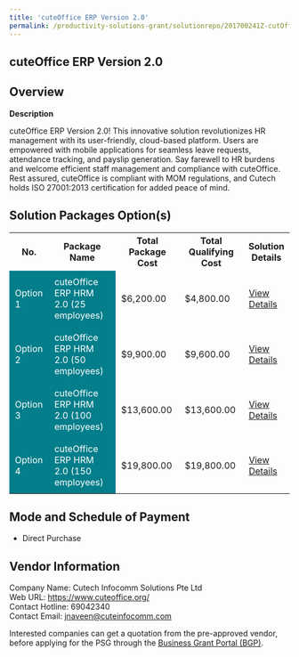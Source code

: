 ```yaml
---
title: 'cuteOffice ERP Version 2.0'
permalink: /productivity-solutions-grant/solutionrepo/201700241Z-cutOffc-ERP-v-20-G
---
```


## cuteOffice ERP Version 2.0

## Overview

**Description**

cuteOffice ERP Version 2.0! 
This innovative solution revolutionizes HR management with its user-friendly, cloud-based platform. Users are empowered with mobile applications for seamless leave requests, attendance tracking, and payslip generation. Say farewell to HR burdens and welcome efficient staff management and compliance with cuteOffice. Rest assured, cuteOffice is compliant with MOM regulations, and Cutech holds ISO 27001:2013 certification for added peace of mind.

## Solution Packages Option(s)

<table>
<tr>
<th><b>No.</b></th>
<th><b>Package Name</b></th>
<th><b>Total Package Cost</b></th>
<th><b>Total Qualifying Cost</b></th>
<th><b>Solution Details</b></th>
</tr>
<tr>
<td style='padding: 10px; background-color: #037E8A; color: #FFFFFF;'>Option 1</td>
<td style='padding: 10px; background-color: #037E8A; color: #FFFFFF;'>cuteOffice ERP HRM 2.0 (25 employees) </td>
<td style='padding: 10px;'>$6,200.00</td>
<td style='padding: 10px;'>$4,800.00</td>
<td style='padding: 10px;'><a href='/images/psg/Cutech_cuteOffice_13062024_Desensitised_Annex3_Part1.pdf' target='_blank'>View Details</a></td>
</tr>
<tr>
<td style='padding: 10px; background-color: #037E8A; color: #FFFFFF;'>Option 2</td>
<td style='padding: 10px; background-color: #037E8A; color: #FFFFFF;'>cuteOffice ERP HRM 2.0 (50 employees)</td>
<td style='padding: 10px;'>$9,900.00</td>
<td style='padding: 10px;'>$9,600.00</td>
<td style='padding: 10px;'><a href='/images/psg/Cutech_cuteOffice_13062024_Desensitised_Annex3_Part2.pdf' target='_blank'>View Details</a></td>
</tr>
<tr>
<td style='padding: 10px; background-color: #037E8A; color: #FFFFFF;'>Option 3</td>
<td style='padding: 10px; background-color: #037E8A; color: #FFFFFF;'>cuteOffice ERP HRM 2.0 (100 employees)</td>
<td style='padding: 10px;'>$13,600.00</td>
<td style='padding: 10px;'>$13,600.00</td>
<td style='padding: 10px;'><a href='/images/psg/Cutech_cuteOffice_13062024_Desensitised_Annex3_Part3.pdf' target='_blank'>View Details</a></td>
</tr>
<tr>
<td style='padding: 10px; background-color: #037E8A; color: #FFFFFF;'>Option 4</td>
<td style='padding: 10px; background-color: #037E8A; color: #FFFFFF;'>cuteOffice ERP HRM 2.0 (150 employees) </td>
<td style='padding: 10px;'>$19,800.00</td>
<td style='padding: 10px;'>$19,800.00</td>
<td style='padding: 10px;'><a href='/images/psg/Cutech_cuteOffice_13062024_Desensitised_Annex3_Part4.pdf' target='_blank'>View Details</a></td>
</tr>
</table>

## Mode and Schedule of Payment

 - Direct Purchase

## Vendor Information

 Company Name: Cutech Infocomm Solutions Pte Ltd<br>Web URL: https://www.cuteoffice.org/ <br>Contact Hotline: 69042340 <br>Contact Email: jnaveen@cuteinfocomm.com <br>

Interested companies can get a quotation from the pre-approved vendor, before applying for the PSG through the <a href='https://www.businessgrants.gov.sg/' target='_blank' rel='noopener'>Business Grant Portal (BGP)</a>.

<script src="/jquery/resize-tables.js"></script>
